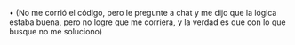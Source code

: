 •	(No me corrió el código, pero le pregunte a chat y me dijo que la lógica estaba buena, pero no logre que me corriera, y la verdad es que con lo que busque no me soluciono)
